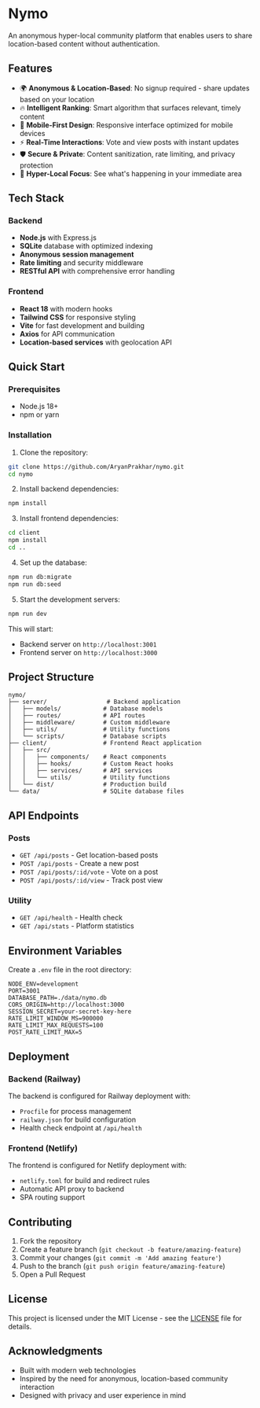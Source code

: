 # Nymo

An anonymous hyper-local community platform that enables users to share location-based content without authentication.

## Features

- 🌍 **Anonymous & Location-Based**: No signup required - share updates based on your location
- 🔥 **Intelligent Ranking**: Smart algorithm that surfaces relevant, timely content
- 📱 **Mobile-First Design**: Responsive interface optimized for mobile devices
- ⚡ **Real-Time Interactions**: Vote and view posts with instant updates
- 🛡️ **Secure & Private**: Content sanitization, rate limiting, and privacy protection
- 🎯 **Hyper-Local Focus**: See what's happening in your immediate area

## Tech Stack

### Backend
- **Node.js** with Express.js
- **SQLite** database with optimized indexing
- **Anonymous session management**
- **Rate limiting** and security middleware
- **RESTful API** with comprehensive error handling

### Frontend
- **React 18** with modern hooks
- **Tailwind CSS** for responsive styling
- **Vite** for fast development and building
- **Axios** for API communication
- **Location-based services** with geolocation API

## Quick Start

### Prerequisites
- Node.js 18+ 
- npm or yarn

### Installation

1. Clone the repository:
```bash
git clone https://github.com/AryanPrakhar/nymo.git
cd nymo
```

2. Install backend dependencies:
```bash
npm install
```

3. Install frontend dependencies:
```bash
cd client
npm install
cd ..
```

4. Set up the database:
```bash
npm run db:migrate
npm run db:seed
```

5. Start the development servers:
```bash
npm run dev
```

This will start:
- Backend server on `http://localhost:3001`
- Frontend server on `http://localhost:3000`

## Project Structure

```
nymo/
├── server/                 # Backend application
│   ├── models/            # Database models
│   ├── routes/            # API routes
│   ├── middleware/        # Custom middleware
│   ├── utils/             # Utility functions
│   └── scripts/           # Database scripts
├── client/                # Frontend React application
│   ├── src/
│   │   ├── components/    # React components
│   │   ├── hooks/         # Custom React hooks
│   │   ├── services/      # API services
│   │   └── utils/         # Utility functions
│   └── dist/              # Production build
└── data/                  # SQLite database files
```

## API Endpoints

### Posts
- `GET /api/posts` - Get location-based posts
- `POST /api/posts` - Create a new post
- `POST /api/posts/:id/vote` - Vote on a post
- `POST /api/posts/:id/view` - Track post view

### Utility
- `GET /api/health` - Health check
- `GET /api/stats` - Platform statistics

## Environment Variables

Create a `.env` file in the root directory:

```env
NODE_ENV=development
PORT=3001
DATABASE_PATH=./data/nymo.db
CORS_ORIGIN=http://localhost:3000
SESSION_SECRET=your-secret-key-here
RATE_LIMIT_WINDOW_MS=900000
RATE_LIMIT_MAX_REQUESTS=100
POST_RATE_LIMIT_MAX=5
```

## Deployment

### Backend (Railway)
The backend is configured for Railway deployment with:
- `Procfile` for process management
- `railway.json` for build configuration
- Health check endpoint at `/api/health`

### Frontend (Netlify)
The frontend is configured for Netlify deployment with:
- `netlify.toml` for build and redirect rules
- Automatic API proxy to backend
- SPA routing support

## Contributing

1. Fork the repository
2. Create a feature branch (`git checkout -b feature/amazing-feature`)
3. Commit your changes (`git commit -m 'Add amazing feature'`)
4. Push to the branch (`git push origin feature/amazing-feature`)
5. Open a Pull Request

## License

This project is licensed under the MIT License - see the [LICENSE](LICENSE) file for details.

## Acknowledgments

- Built with modern web technologies
- Inspired by the need for anonymous, location-based community interaction
- Designed with privacy and user experience in mind
